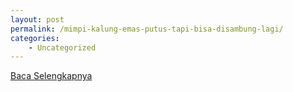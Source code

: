 ```yaml
---
layout: post
permalink: /mimpi-kalung-emas-putus-tapi-bisa-disambung-lagi/
categories:
    - Uncategorized
---
```


[Baca Selengkapnya](/07)